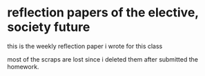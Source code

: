 # reflection papers of the elective, society future

this is the weekly reflection paper i wrote for this class

most of the scraps are lost since i deleted them after submitted the homework.